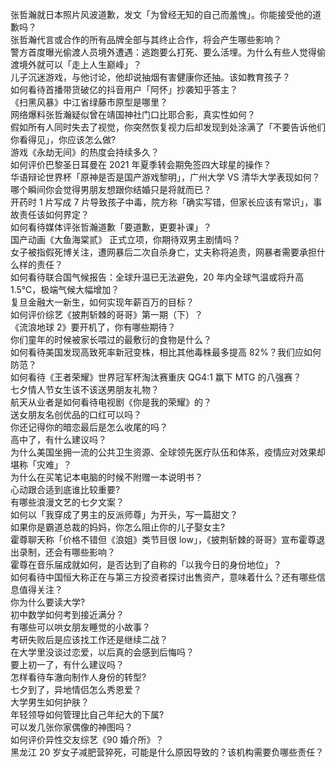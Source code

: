 张哲瀚就日本照片风波道歉，发文「为曾经无知的自己而羞愧」。你能接受他的道歉吗？  
张哲瀚代言或合作的所有品牌全部与其终止合作，将会产生哪些影响？  
警方首度曝光偷渡人员境外遭遇：逃跑要么打死、要么活埋。为什么有些人觉得偷渡境外就可以「走上人生巅峰」？  
儿子沉迷游戏，与他讨论，他却说抽烟有害健康你还抽。该如教育孩子？  
如何看待首播带货破亿的抖音用户「阿怀」抄袭知乎答主？  
《扫黑风暴》中江省绿藤市原型是哪里？  
网络爆料张哲瀚疑似曾在靖国神社门口比耶合影，真实性如何？  
假如所有人同时失去了视觉，你突然恢复视力后却发现到处涂满了「不要告诉他们你看得见」，你应该怎么做?  
游戏《永劫无间》的热度会持续多久？  
如何评价巴黎圣日耳曼在 2021 年夏季转会期免签四大球星的操作？  
华语辩论世界杯「原神是否是国产游戏黎明」，广州大学 VS 清华大学表现如何？  
哪个瞬间你会觉得男朋友想跟你结婚只是将就而已？  
开药时 1 片写成 7 片导致孩子中毒，院方称「确实写错，但家长应该有常识」，事故责任该如何界定？  
如何看待媒体评张哲瀚道歉「要道歉，更要补课」？  
国产动画《大鱼海棠贰》 正式立项，你期待双男主剧情吗？  
女子被指假死博关注，遭网暴后二次自杀身亡，丈夫称将追责，网暴者需要承担什么样的责任？  
如何看待联合国气候报告：全球升温已无法避免，20 年内全球气温或将升高 1.5℃，极端气候大幅增加？  
复旦金融大一新生，如何实现年薪百万的目标？  
如何评价综艺《披荆斩棘的哥哥》第一期（下）？  
《流浪地球 2》要开机了，你有哪些期待？  
你们童年的时候被家长喂过的最敷衍的食物是什么？  
如何看待美国发现高致死率新冠变株，相比其他毒株最多提高 82%？我们应如何防范？  
如何看待《王者荣耀》世界冠军杯淘汰赛重庆 QG4:1 赢下 MTG 的八强赛？  
七夕情人节女生该不该送男朋友礼物？  
航天从业者是如何看待电视剧《你是我的荣耀》的？  
送女朋友名创优品的口红可以吗？  
你还记得你的暗恋最后是怎么收尾的吗？  
高中了，有什么建议吗？  
为什么美国坐拥一流的公共卫生资源、全球领先医疗队伍和体系，疫情应对效果却堪称「灾难」？  
为什么在买笔记本电脑的时候不附赠一本说明书？  
心动跟合适到底谁比较重要?  
有哪些浪漫文艺的七夕文案？  
如何以「我穿成了男主的反派师尊」为开头，写一篇甜文？  
如果你是霸道总裁的妈妈，你怎么阻止你的儿子娶女主?  
霍尊聊天称「价格不错但《浪姐》类节目很 low」，《披荆斩棘的哥哥》宣布霍尊退出录制，还会有哪些影响？  
霍尊在音乐届成就如何，是否达到了自称的「以我今日的身份地位」？  
如何看待中国恒大称正在与第三方投资者探讨出售资产，意味着什么？还有哪些信息值得关注？  
你为什么要读大学?  
初中数学如何考到接近满分？  
有哪些可以哄女朋友睡觉的小故事？  
考研失败后是应该找工作还是继续二战？  
在大学里没谈过恋爱，以后真的会感到后悔吗？  
要上初一了，有什么建议吗？  
怎样看待车澈向制作人身份的转型?  
七夕到了，异地情侣怎么秀恩爱？  
大学男生如何护肤？  
年轻领导如何管理比自己年纪大的下属?  
可以发几张你家偶像的神图吗？  
如何评价异性交友综艺《90 婚介所》？  
黑龙江 20 岁女子减肥营猝死，可能是什么原因导致的？该机构需要负哪些责任？  
